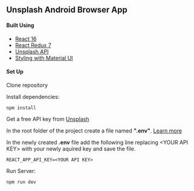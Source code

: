 ## Unsplash Android Browser App
 

#### Built Using

  * [React 16](https://reactjs.org/ "ReactJS's Homepage")  
  * [React Redux 7](https://react-redux.js.org/ "React Redux's Homepage")  
  * [Unsplash API](https://unsplash.com/developers "Unsplash Developer Page")  
  * [Styling with Material UI](https://material-ui.com/ "Material UI's Homepage")  
  
  
#### Set Up  

Clone repository 
  
Install dependencies:
``` 
npm install
```  
  
Get a free API key from [Unsplash](https://unsplash.com/developers "Unsplash Developer Page")  
  
In the root folder of the project create a file named **".env"**. [Learn more](https://create-react-app.dev/docs/adding-custom-environment-variables/ "Adding Custom Enviornment Variables in React")  
  
In the newly created **.env** file add the following line replacing \<YOUR API KEY\> with your newly aquired key and save the file.
```
REACT_APP_API_KEY=<YOUR API KEY>
``` 
  
Run Server:
```
npm run dev
```
  


